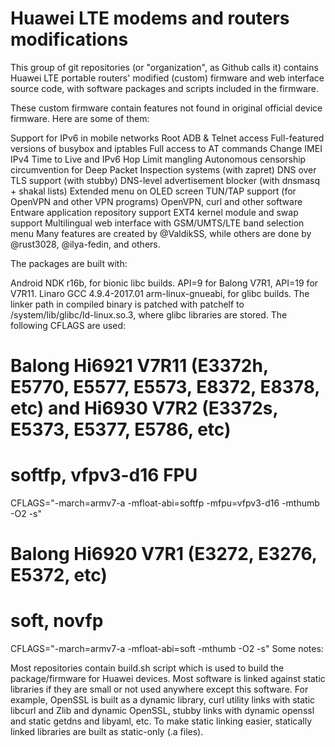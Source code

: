 Huawei LTE modems and routers modifications
===========================================

This group of git repositories (or "organization", as Github calls it) contains Huawei LTE portable routers' modified (custom) firmware and web interface source code, with software packages and scripts included in the firmware.

These custom firmware contain features not found in original official device firmware. Here are some of them:

Support for IPv6 in mobile networks
Root ADB & Telnet access
Full-featured versions of busybox and iptables
Full access to AT commands
Change IMEI
IPv4 Time to Live and IPv6 Hop Limit mangling
Autonomous censorship circumvention for Deep Packet Inspection systems (with zapret)
DNS over TLS support (with stubby)
DNS-level advertisement blocker (with dnsmasq + shakal lists)
Extended menu on OLED screen
TUN/TAP support (for OpenVPN and other VPN programs)
OpenVPN, curl and other software
Entware application repository support
EXT4 kernel module and swap support
Multilingual web interface with GSM/UMTS/LTE band selection menu
Many features are created by @ValdikSS, while others are done by @rust3028, @ilya-fedin, and others.

The packages are built with:

Android NDK r16b, for bionic libc builds. API=9 for Balong V7R1, API=19 for V7R11.
Linaro GCC 4.9.4-2017.01 arm-linux-gnueabi, for glibc builds. The linker path in compiled binary is patched with patchelf to /system/lib/glibc/ld-linux.so.3, where glibc libraries are stored.
The following CFLAGS are used:

# Balong Hi6921 V7R11 (E3372h, E5770, E5577, E5573, E8372, E8378, etc) and Hi6930 V7R2 (E3372s, E5373, E5377, E5786, etc)
# softfp, vfpv3-d16 FPU

CFLAGS="-march=armv7-a -mfloat-abi=softfp -mfpu=vfpv3-d16 -mthumb -O2 -s"


# Balong Hi6920 V7R1 (E3272, E3276, E5372, etc)
# soft, novfp

CFLAGS="-march=armv7-a -mfloat-abi=soft -mthumb -O2 -s"
Some notes:

Most repositories contain build.sh script which is used to build the package/firmware for Huawei devices.
Most software is linked against static libraries if they are small or not used anywhere except this software. For example, OpenSSL is built as a dynamic library, curl utility links with static libcurl and Zlib and dynamic OpenSSL, stubby links with dynamic openssl and static getdns and libyaml, etc. To make static linking easier, statically linked libraries are built as static-only (.a files).
